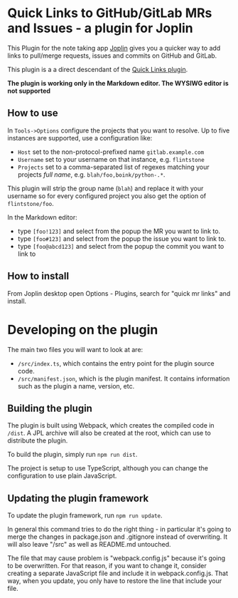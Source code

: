 # Quick Links to GitHub/GitLab MRs and Issues - a plugin for Joplin

This Plugin for the note taking app [Joplin](https://joplinapp.org/) gives you
a quicker way to add links to pull/merge requests, issues and commits on GitHub
and GitLab.

This plugin is a a direct descendant of the [Quick Links
plugin](https://github.com/roman-r-m/joplin-plugin-quick-links).

**The plugin is working only in the Markdown editor. The WYSIWG editor is not supported**

## How to use

In `Tools->Options` configure the projects that you want to resolve.
Up to five instances are supported, use a configuration like:
- `Host` set to the non-protocol-prefixed name `gitlab.example.com`
- `Username` set to your username on that instance, e.g. `flintstone`
- `Projects` set to a comma-separated list of regexes matching your projects *full name*, e.g. `blah/foo,boink/python-.*`.

This plugin will strip the group name (`blah`) and replace it with your username so for
every configured project you also get the option of `flintstone/foo`.

In the Markdown editor:
- type `[foo!123]` and select from the popup the MR you want to link to.
- type `[foo#123]` and select from the popup the issue you want to link to.
- type `[foo@abcd123]` and select from the popup the commit you want to link to

## How to install

From Joplin desktop open Options - Plugins, search for "quick mr links" and install.


# Developing on the plugin

The main two files you will want to look at are:

- `/src/index.ts`, which contains the entry point for the plugin source code.
- `/src/manifest.json`, which is the plugin manifest. It contains information such as the plugin a name, version, etc.

## Building the plugin

The plugin is built using Webpack, which creates the compiled code in `/dist`. A JPL archive will also be created at the root, which can use to distribute the plugin.

To build the plugin, simply run `npm run dist`.

The project is setup to use TypeScript, although you can change the configuration to use plain JavaScript.

## Updating the plugin framework

To update the plugin framework, run `npm run update`.

In general this command tries to do the right thing - in particular it's going to merge the changes in package.json and .gitignore instead of overwriting. It will also leave "/src" as well as README.md untouched.

The file that may cause problem is "webpack.config.js" because it's going to be overwritten. For that reason, if you want to change it, consider creating a separate JavaScript file and include it in webpack.config.js. That way, when you update, you only have to restore the line that include your file.
